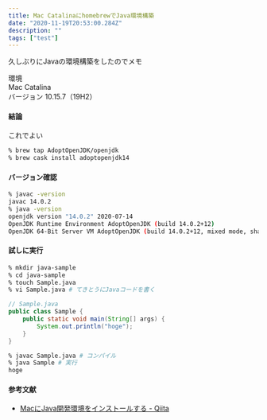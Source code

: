 ```yaml
---
title: Mac CatalinaにhomebrewでJava環境構築
date: "2020-11-19T20:53:00.284Z"
description: ""
tags: ["test"]
---
```


久しぶりにJavaの環境構築をしたのでメモ

環境  
Mac Catalina  
バージョン 10.15.7（19H2）  

#### 結論

これでよい
```bash
% brew tap AdoptOpenJDK/openjdk 
% brew cask install adoptopenjdk14
```

#### バージョン確認
```bash
% javac -version
javac 14.0.2
% java -version
openjdk version "14.0.2" 2020-07-14
OpenJDK Runtime Environment AdoptOpenJDK (build 14.0.2+12)
OpenJDK 64-Bit Server VM AdoptOpenJDK (build 14.0.2+12, mixed mode, sharing)
```

#### 試しに実行
```bash
% mkdir java-sample
% cd java-sample
% touch Sample.java
% vi Sample.java # てきとうにJavaコードを書く
```
```java
// Sample.java
public class Sample {
    public static void main(String[] args) {
        System.out.println("hoge");
    }
}
```
```bash
% javac Sample.java # コンパイル
% java Sample # 実行
hoge
```

#### 参考文献
- [MacにJava開発環境をインストールする - Qiita](https://qiita.com/suke_masa/items/f9af0fb84ad9447ae961)